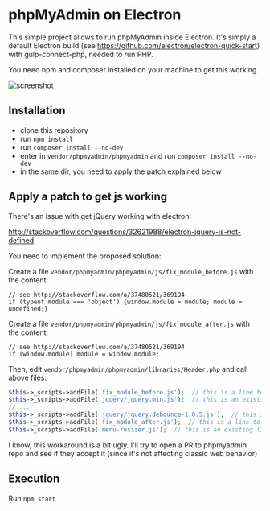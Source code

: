 phpMyAdmin on Electron
======================

This simple project allows to run phpMyAdmin inside Electron.
It's simply a default Electron build (see https://github.com/electron/electron-quick-start)
with gulp-connect-php, needed to run PHP.

You need npm and composer installed on your machine to get this working.

![screenshot](https://cloud.githubusercontent.com/assets/179866/24585754/4e086bc4-1792-11e7-9d0c-28791a04fede.png)

Installation
------------

* clone this repository
* run `npm install`
* run `composer install --no-dev`
* enter in `vendor/phpmyadmin/phpmyadmin` and run `composer install --no-dev`
* in the same dir, you need to apply the patch explained below

Apply a patch to get js working
-------------------------------

There's an issue with get jQuery working with electron:

http://stackoverflow.com/questions/32621988/electron-jquery-is-not-defined

You need to implement the proposed solution:

Create a file `vendor/phpmyadmin/phpmyadmin/js/fix_module_before.js` with the content:

```
// see http://stackoverflow.com/a/37480521/369194
if (typeof module === 'object') {window.module = module; module = undefined;}
```

Create a file `vendor/phpmyadmin/phpmyadmin/js/fix_module_after.js` with the content:

```
// see http://stackoverflow.com/a/37480521/369194
if (window.module) module = window.module;
```

Then, edit `vendor/phpmyadmin/phpmyadmin/libraries/Header.php` and call above files:

``` php
$this->_scripts->addFile('fix_module_before.js');  // this is a line to add
$this->_scripts->addFile('jquery/jquery.min.js');  // this is an existing line
// ...
$this->_scripts->addFile('jquery/jquery.debounce-1.0.5.js');  // this is an existing line
$this->_scripts->addFile('fix_module_after.js');  // this is a line to add
$this->_scripts->addFile('menu-resizer.js');  // this is an existing line

```

I know, this workaround is a bit ugly.
I'll try to open a PR to phpmyadmin repo and see if they accept it (since it's not
affecting classic web behavior)


Execution
---------

Run `npm start`
